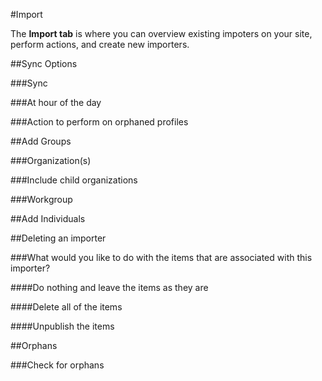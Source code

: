 #Import

The **Import tab** is where you can overview existing impoters on your site, perform actions, and create new importers.

##Sync Options

###Sync

###At hour of the day

###Action to perform on orphaned profiles

##Add Groups

###Organization(s)

###Include child organizations

###Workgroup

##Add Individuals

##Deleting an importer

###What would you like to do with the items that are associated with this importer?

####Do nothing and leave the items as they are

####Delete all of the items

####Unpublish the items

##Orphans

###Check for orphans
